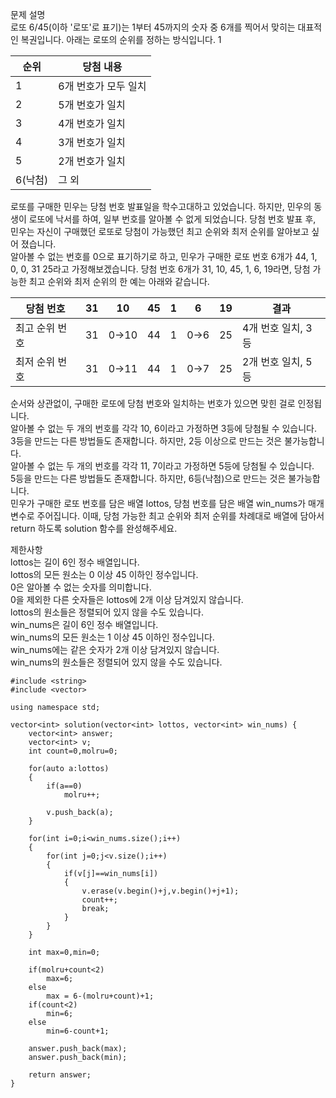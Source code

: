 문제 설명   
로또 6/45(이하 '로또'로 표기)는 1부터 45까지의 숫자 중 6개를 찍어서 맞히는 대표적인 복권입니다. 아래는 로또의 순위를 정하는 방식입니다. 1

|순위|당첨 내용|
|---|---|
|1	|6개 번호가 모두 일치|
|2	|5개 번호가 일치|
|3	|4개 번호가 일치|
|4	|3개 번호가 일치|
|5	|2개 번호가 일치|
|6(낙첨)|	그 외|


로또를 구매한 민우는 당첨 번호 발표일을 학수고대하고 있었습니다. 하지만, 민우의 동생이 로또에 낙서를 하여, 일부 번호를 알아볼 수 없게 되었습니다. 당첨 번호 발표 후, 민우는 자신이 구매했던 로또로 당첨이 가능했던 최고 순위와 최저 순위를 알아보고 싶어 졌습니다.   
알아볼 수 없는 번호를 0으로 표기하기로 하고, 민우가 구매한 로또 번호 6개가 44, 1, 0, 0, 31 25라고 가정해보겠습니다. 당첨 번호 6개가 31, 10, 45, 1, 6, 19라면, 당첨 가능한 최고 순위와 최저 순위의 한 예는 아래와 같습니다.   

|당첨 번호|	31|	10|	45|	1|	6|	19|	결과|
|---|---|---|---|---|---|---|---|   
|최고 순위 번호|	31|	0→10|	44|	1|	0→6|	25|	4개 번호 일치, 3등|
|최저 순위 번호|	31|	0→11|	44|	1|	0→7|	25|	2개 번호 일치, 5등|

순서와 상관없이, 구매한 로또에 당첨 번호와 일치하는 번호가 있으면 맞힌 걸로 인정됩니다.   
알아볼 수 없는 두 개의 번호를 각각 10, 6이라고 가정하면 3등에 당첨될 수 있습니다.   
3등을 만드는 다른 방법들도 존재합니다. 하지만, 2등 이상으로 만드는 것은 불가능합니다.   
알아볼 수 없는 두 개의 번호를 각각 11, 7이라고 가정하면 5등에 당첨될 수 있습니다.   
5등을 만드는 다른 방법들도 존재합니다. 하지만, 6등(낙첨)으로 만드는 것은 불가능합니다.   
민우가 구매한 로또 번호를 담은 배열 lottos, 당첨 번호를 담은 배열 win_nums가 매개변수로 주어집니다. 이때, 당첨 가능한 최고 순위와 최저 순위를 차례대로 배열에 담아서 return 하도록 solution 함수를 완성해주세요.   

제한사항   
lottos는 길이 6인 정수 배열입니다.   
lottos의 모든 원소는 0 이상 45 이하인 정수입니다.   
0은 알아볼 수 없는 숫자를 의미합니다.   
0을 제외한 다른 숫자들은 lottos에 2개 이상 담겨있지 않습니다.   
lottos의 원소들은 정렬되어 있지 않을 수도 있습니다.    
win_nums은 길이 6인 정수 배열입니다.    
win_nums의 모든 원소는 1 이상 45 이하인 정수입니다.   
win_nums에는 같은 숫자가 2개 이상 담겨있지 않습니다.    
win_nums의 원소들은 정렬되어 있지 않을 수도 있습니다.     

```
#include <string>
#include <vector>

using namespace std;

vector<int> solution(vector<int> lottos, vector<int> win_nums) {
    vector<int> answer;
    vector<int> v;
    int count=0,molru=0;
    
    for(auto a:lottos)
    {
        if(a==0)
            molru++;
        
        v.push_back(a);
    }
    
    for(int i=0;i<win_nums.size();i++)
    {
        for(int j=0;j<v.size();i++)
        {
            if(v[j]==win_nums[i])
            {
                v.erase(v.begin()+j,v.begin()+j+1);
                count++;
                break;
            }
        }
    }
    
    int max=0,min=0;
    
    if(molru+count<2)
        max=6;
    else
        max = 6-(molru+count)+1;
    if(count<2)
        min=6;
    else
        min=6-count+1;
    
    answer.push_back(max);
    answer.push_back(min);
    
    return answer;
}
```

